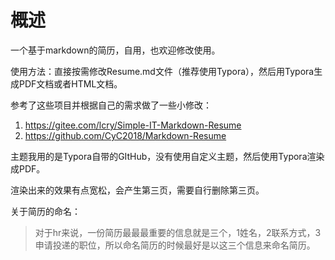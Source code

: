 # 概述

一个基于markdown的简历，自用，也欢迎修改使用。

使用方法：直接按需修改Resume.md文件（推荐使用Typora），然后用Typora生成PDF文档或者HTML文档。

参考了这些项目并根据自己的需求做了一些小修改：

1. <https://gitee.com/lcry/Simple-IT-Markdown-Resume>
2. https://github.com/CyC2018/Markdown-Resume

主题我用的是Typora自带的GItHub，没有使用自定义主题，然后使用Typora渲染成PDF。

渲染出来的效果有点宽松，会产生第三页，需要自行删除第三页。

关于简历的命名：

> 对于hr来说，一份简历最最最重要的信息就是三个，1姓名，2联系方式，3申请投递的职位，所以命名简历的时候最好是以这三个信息来命名简历。